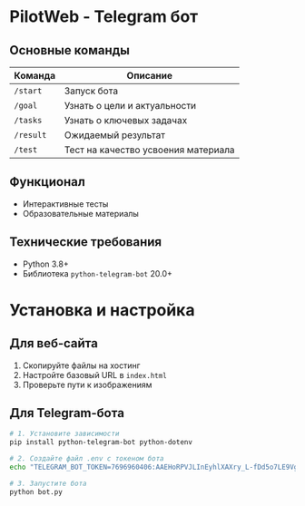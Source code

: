 # PilotWeb - Telegram бот

## Основные команды
| Команда       | Описание                          |
|---------------|-----------------------------------|
| `/start`      | Запуск бота                       |
| `/goal`       | Узнать о цели и актуальности      |
| `/tasks`   | Узнать о ключевых задачах   |
| `/result`       | Ожидаемый результат          |
| `/test`       | Тест на качество усвоения материала               |

## Функционал
- Интерактивные тесты
- Образовательные материалы

## Технические требования
- Python 3.8+
- Библиотека `python-telegram-bot` 20.0+

# Установка и настройка

## Для веб-сайта
1. Скопируйте файлы на хостинг
2. Настройте базовый URL в `index.html`
3. Проверьте пути к изображениям

## Для Telegram-бота
```bash
# 1. Установите зависимости
pip install python-telegram-bot python-dotenv

# 2. Создайте файл .env с токеном бота
echo "TELEGRAM_BOT_TOKEN=7696960406:AAEHoRPVJLInEyhlXAXry_L-fDd5o7LE9Vg" > .env

# 3. Запустите бота
python bot.py
